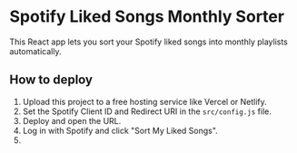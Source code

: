 # Spotify Liked Songs Monthly Sorter

This React app lets you sort your Spotify liked songs into monthly playlists automatically.

## How to deploy

1. Upload this project to a free hosting service like Vercel or Netlify.
2. Set the Spotify Client ID and Redirect URI in the `src/config.js` file.
3. Deploy and open the URL.
4. Log in with Spotify and click "Sort My Liked Songs".
5. 
